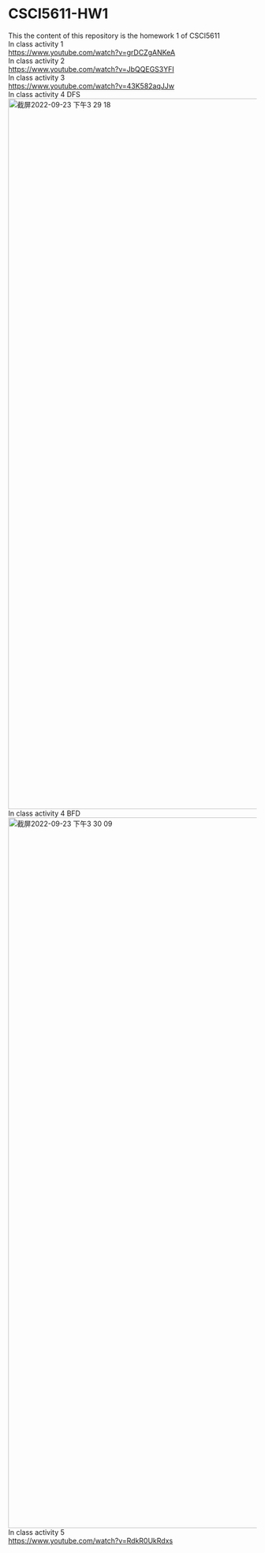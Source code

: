 # CSCI5611-HW1
This the content of this repository is the homework 1 of CSCI5611 <br />
In class activity 1 <br />
https://www.youtube.com/watch?v=grDCZgANKeA <br />
In class activity 2 <br />
https://www.youtube.com/watch?v=JbQQEGS3YFI <br />
In class activity 3 <br />
https://www.youtube.com/watch?v=43K582aqJJw <br />
In class activity 4 DFS <br />
<img width="1440" alt="截屏2022-09-23 下午3 29 18" src="https://user-images.githubusercontent.com/57411086/192052102-335b4105-2b93-4430-b2aa-575add4d2b29.png"> <br />
In class activity 4 BFD <br />
<img width="1440" alt="截屏2022-09-23 下午3 30 09" src="https://user-images.githubusercontent.com/57411086/192052242-b71d7f24-84af-494c-8d70-a84e6c3e1ae8.png"> <br />
In class activity 5 <br />
https://www.youtube.com/watch?v=RdkR0UkRdxs
